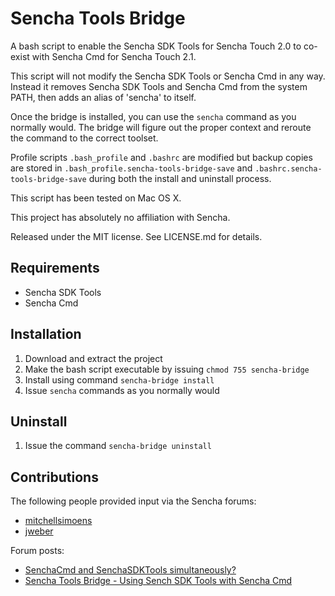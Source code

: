 Sencha Tools Bridge
===================

A bash script to enable the Sencha SDK Tools for Sencha Touch 2.0 to 
co-exist with Sencha Cmd for Sencha Touch 2.1.

This script will not modify the Sencha SDK Tools or Sencha Cmd in any way. Instead it removes
Sencha SDK Tools and Sencha Cmd from the system PATH, then adds an alias of 'sencha' to itself.

Once the bridge is installed, you can use the `sencha` command as you normally would. The bridge
will figure out the proper context and reroute the command to the correct toolset. 

Profile scripts `.bash_profile` and `.bashrc` are modified but backup copies are stored in
`.bash_profile.sencha-tools-bridge-save` and `.bashrc.sencha-tools-bridge-save` during both
the install and uninstall process.

This script has been tested on Mac OS X.

This project has absolutely no affiliation with Sencha.

Released under the MIT license. See LICENSE.md for details.

Requirements
-----------

- Sencha SDK Tools
- Sencha Cmd

Installation
------------

1. Download and extract the project
2. Make the bash script executable by issuing `chmod 755 sencha-bridge`
3. Install using command `sencha-bridge install`
4. Issue `sencha` commands as you normally would

Uninstall
---------

1. Issue the command `sencha-bridge uninstall`

Contributions
-------------

The following people provided input via the Sencha forums:

- [mitchellsimoens](http://www.sencha.com/forum/member.php?22216-mitchellsimoens)
- [jweber](http://www.sencha.com/forum/member.php?502-jweber)

Forum posts:

- [SenchaCmd and SenchaSDKTools simultaneously?](http://www.sencha.com/forum/showthread.php?251810-SenchaCmd-and-SenchaSDKTools-simultaneously)
- [Sencha Tools Bridge - Using Sench SDK Tools with Sencha Cmd](http://www.sencha.com/forum/showthread.php?251862-Sencha-Tools-Bridge-Using-Sench-SDK-Tools-with-Sencha-Cmd)